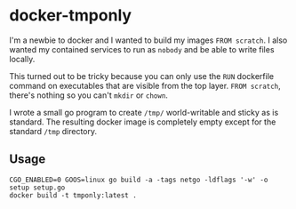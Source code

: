 # docker-tmponly

I'm a newbie to docker and I wanted to build my images `FROM scratch`. I also wanted my contained services to run as `nobody` and be able to write files locally.

This turned out to be tricky because you can only use the `RUN` dockerfile command on executables that are visible from the top layer. `FROM scratch`, there's nothing so you can't `mkdir` or `chown`.

I wrote a small go program to create `/tmp/` world-writable and sticky as is standard. The resulting docker image is completely empty except for the standard `/tmp` directory.

## Usage

```
CGO_ENABLED=0 GOOS=linux go build -a -tags netgo -ldflags '-w' -o setup setup.go
docker build -t tmponly:latest .
```
